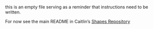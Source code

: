 this is an empty file serving as a reminder that instructions need to be written.

For now see the main README in Caitlin’s [<span class="underline">Shapes Repository</span>](https://github.com/bannanc/shapes)
